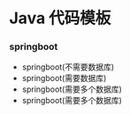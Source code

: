 # Java 代码模板

### springboot
- springboot(不需要数据库)
- springboot(需要数据库)
- springboot(需要多个数据库)
- springboot(需要多个数据库)